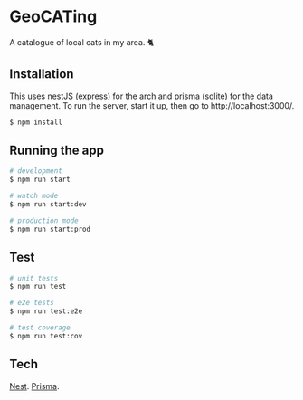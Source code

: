 # GeoCATing

A catalogue of local cats in my area. 🐈

## Installation

This uses nestJS (express) for the arch and prisma (sqlite) for the data management. To run the server, start it up, then go to http://localhost:3000/.

```bash
$ npm install
```

## Running the app

```bash
# development
$ npm run start

# watch mode
$ npm run start:dev

# production mode
$ npm run start:prod
```

## Test

```bash
# unit tests
$ npm run test

# e2e tests
$ npm run test:e2e

# test coverage
$ npm run test:cov
```

## Tech

[Nest](https://github.com/nestjs/nest).
[Prisma](https://www.prisma.io/).
